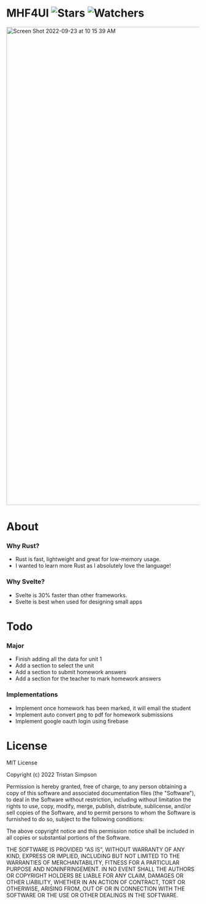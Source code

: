 # MHF4UI ![Stars](https://img.shields.io/github/stars/realTristan/MHF4UI?color=brightgreen) ![Watchers](https://img.shields.io/github/watchers/realTristan/MHF4UI?label=Watchers)

<img width="1245" alt="Screen Shot 2022-09-23 at 10 15 39 AM" src="https://user-images.githubusercontent.com/75189508/191981360-b7159cb5-a1e5-45e5-9799-563cf74766bf.png">

# About
<h3>Why Rust?</h3>

- Rust is fast, lightweight and great for low-memory usage.
- I wanted to learn more Rust as I absolutely love the language!

<h3>Why Svelte?</h3>

- Svelte is 30% faster than other frameworks.
- Svelte is best when used for designing small apps

# Todo
<h3>Major</h3>

- Finish adding all the data for unit 1
- Add a section to select the unit
- Add a section to submit homework answers
- Add a section for the teacher to mark homework answers

<h3> Implementations </h3>

- Implement once homework has been marked, it will email the student
- Implement auto convert png to pdf for homework submissions
- Implement google oauth login using firebase

# License
MIT License

Copyright (c) 2022 Tristan Simpson

Permission is hereby granted, free of charge, to any person obtaining a copy
of this software and associated documentation files (the "Software"), to deal
in the Software without restriction, including without limitation the rights
to use, copy, modify, merge, publish, distribute, sublicense, and/or sell
copies of the Software, and to permit persons to whom the Software is
furnished to do so, subject to the following conditions:

The above copyright notice and this permission notice shall be included in all
copies or substantial portions of the Software.

THE SOFTWARE IS PROVIDED "AS IS", WITHOUT WARRANTY OF ANY KIND, EXPRESS OR
IMPLIED, INCLUDING BUT NOT LIMITED TO THE WARRANTIES OF MERCHANTABILITY,
FITNESS FOR A PARTICULAR PURPOSE AND NONINFRINGEMENT. IN NO EVENT SHALL THE
AUTHORS OR COPYRIGHT HOLDERS BE LIABLE FOR ANY CLAIM, DAMAGES OR OTHER
LIABILITY, WHETHER IN AN ACTION OF CONTRACT, TORT OR OTHERWISE, ARISING FROM,
OUT OF OR IN CONNECTION WITH THE SOFTWARE OR THE USE OR OTHER DEALINGS IN THE
SOFTWARE.
